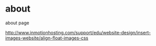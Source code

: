 about
=====

about page


http://www.inmotionhosting.com/support/edu/website-design/insert-images-website/align-float-images-css